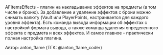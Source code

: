 AFItemsEffects - плагин на накладывание эффектов на предметы (в том числе и броню). За добавление и удаление эффектов с брони можно снимать валюту (Vault или PlayerPoints, настраивается для каждого уровня эффекта). Есть команда вывода информации об эффектах с настройкой формата вывода, а также команда удаления определенного эффекта с предмета и всех эффектов. И самое главное - практически полная настройка плагина.

Автор: anton_flame (ТГК: @anton_flame_coder)
